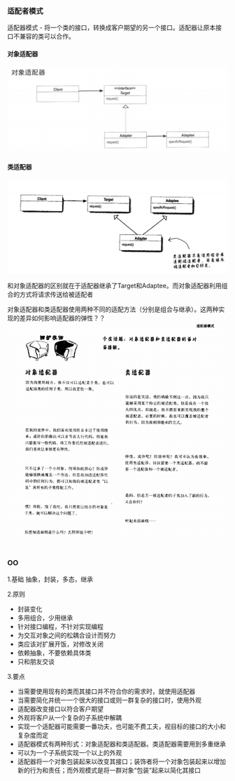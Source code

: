 ### 适配者模式

适配器模式 - 将一个类的接口，转换成客户期望的另一个接口。适配器让原本接口不兼容的类可以合作。

#### 对象适配器

![](../images/对象适配器模式.png)


#### 类适配器

![](../images/类适配器模式.png)

和对象适配器的区别就在于适配器继承了Target和Adaptee。而对象适配器利用组合的方式将请求传送给被适配者

对象适配器和类适配器使用两种不同的适配方法（分别是组合与继承）。这两种实现的差异如何影响适配器的弹性？？
![](../images/对象与类.png)

### OO
1.基础
抽象，封装，多态，继承

2.原则

- 封装变化
- 多用组合，少用继承
- 针对接口编程，不针对实现编程
- 为交互对象之间的松耦合设计而努力
- 类应该对扩展开饭，对修改关闭
- 依赖抽象，不要依赖具体类
- 只和朋友交谈

3.要点

- 当需要使用现有的类而其接口并不符合你的需求时，就使用适配器
- 当需要简化并统一一个很大的接口或则一群复杂的接口时，使用外观
- 适配器改变接口以符合客户期望
- 外观将客户从一个复杂的子系统中解耦
- 实现一个适配器可能需要一番功夫，也可能不费工夫，视目标的接口的大小和复杂度而定
- 适配器模式有两种形式：对象适配器和类适配器。类适配器需要用到多重继承
- 可以为一个子系统实现一个以上的外观
- 适配器将一个对象包装起来以改变其接口；装饰者将一个对象包装起来以增加新的行为和责任；而外观模式是将一群对象“包装”起来以简化其接口